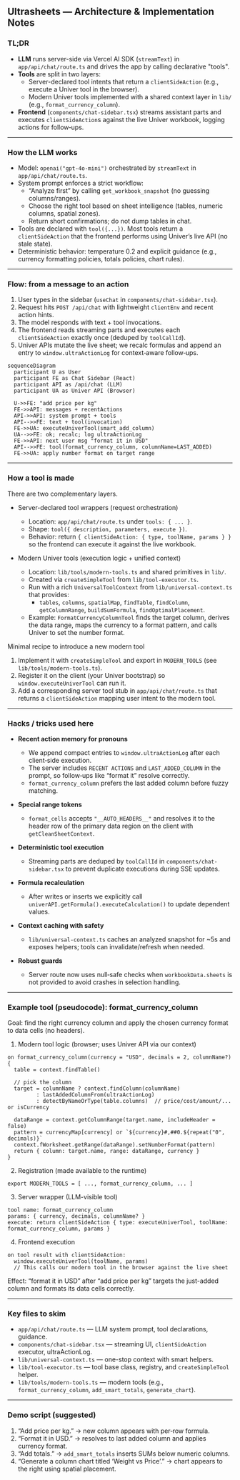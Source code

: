 ## Ultrasheets — Architecture & Implementation Notes

### TL;DR

- **LLM** runs server-side via Vercel AI SDK (`streamText`) in `app/api/chat/route.ts` and drives the app by calling declarative "tools".
- **Tools** are split in two layers:
  - Server-declared tool intents that return a `clientSideAction` (e.g., execute a Univer tool in the browser).
  - Modern Univer tools implemented with a shared context layer in `lib/` (e.g., `format_currency_column`).
- **Frontend** (`components/chat-sidebar.tsx`) streams assistant parts and executes `clientSideAction`s against the live Univer workbook, logging actions for follow‑ups.

---

### How the LLM works

- Model: `openai("gpt-4o-mini")` orchestrated by `streamText` in `app/api/chat/route.ts`.
- System prompt enforces a strict workflow:
  - “Analyze first” by calling `get_workbook_snapshot` (no guessing columns/ranges).
  - Choose the right tool based on sheet intelligence (tables, numeric columns, spatial zones).
  - Return short confirmations; do not dump tables in chat.
- Tools are declared with `tool({...})`. Most tools return a `clientSideAction` that the frontend performs using Univer’s live API (no stale state).
- Deterministic behavior: temperature 0.2 and explicit guidance (e.g., currency formatting policies, totals policies, chart rules).

---

### Flow: from a message to an action

1. User types in the sidebar (`useChat` in `components/chat-sidebar.tsx`).
2. Request hits `POST /api/chat` with lightweight `clientEnv` and recent action hints.
3. The model responds with text + tool invocations.
4. The frontend reads streaming parts and executes each `clientSideAction` exactly once (deduped by `toolCallId`).
5. Univer APIs mutate the live sheet; we recalc formulas and append an entry to `window.ultraActionLog` for context‑aware follow‑ups.

```mermaid
sequenceDiagram
  participant U as User
  participant FE as Chat Sidebar (React)
  participant API as /api/chat (LLM)
  participant UA as Univer API (Browser)

  U->>FE: "add price per kg"
  FE->>API: messages + recentActions
  API->>API: system prompt + tools
  API-->>FE: text + tool(invocation)
  FE->>UA: executeUniverTool(smart_add_column)
  UA-->>FE: ok; recalc; log ultraActionLog
  FE->>API: next user msg "format it in USD"
  API-->>FE: tool(format_currency_column, columnName=LAST_ADDED)
  FE->>UA: apply number format on target range
```

---

### How a tool is made

There are two complementary layers.

- Server-declared tool wrappers (request orchestration)

  - Location: `app/api/chat/route.ts` under `tools: { ... }`.
  - Shape: `tool({ description, parameters, execute })`.
  - Behavior: return `{ clientSideAction: { type, toolName, params } }` so the frontend can execute it against the live workbook.

- Modern Univer tools (execution logic + unified context)
  - Location: `lib/tools/modern-tools.ts` and shared primitives in `lib/`.
  - Created via `createSimpleTool` from `lib/tool-executor.ts`.
  - Run with a rich `UniversalToolContext` from `lib/universal-context.ts` that provides:
    - `tables`, `columns`, `spatialMap`, `findTable`, `findColumn`, `getColumnRange`, `buildSumFormula`, `findOptimalPlacement`.
  - Example: `FormatCurrencyColumnTool` finds the target column, derives the data range, maps the currency to a format pattern, and calls Univer to set the number format.

Minimal recipe to introduce a new modern tool

1. Implement it with `createSimpleTool` and export in `MODERN_TOOLS` (see `lib/tools/modern-tools.ts`).
2. Register it on the client (your Univer bootstrap) so `window.executeUniverTool` can run it.
3. Add a corresponding server tool stub in `app/api/chat/route.ts` that returns a `clientSideAction` mapping user intent to the modern tool.

---

### Hacks / tricks used here

- **Recent action memory for pronouns**

  - We append compact entries to `window.ultraActionLog` after each client‑side execution.
  - The server includes `RECENT ACTIONS` and `LAST_ADDED_COLUMN` in the prompt, so follow‑ups like “format it” resolve correctly.
  - `format_currency_column` prefers the last added column before fuzzy matching.

- **Special range tokens**

  - `format_cells` accepts `"__AUTO_HEADERS__"` and resolves it to the header row of the primary data region on the client with `getCleanSheetContext`.

- **Deterministic tool execution**

  - Streaming parts are deduped by `toolCallId` in `components/chat-sidebar.tsx` to prevent duplicate executions during SSE updates.

- **Formula recalculation**

  - After writes or inserts we explicitly call `univerAPI.getFormula().executeCalculation()` to update dependent values.

- **Context caching with safety**

  - `lib/universal-context.ts` caches an analyzed snapshot for ~5s and exposes helpers; tools can invalidate/refresh when needed.

- **Robust guards**
  - Server route now uses null‑safe checks when `workbookData.sheets` is not provided to avoid crashes in selection handling.

---

### Example tool (pseudocode): format_currency_column

Goal: find the right currency column and apply the chosen currency format to data cells (no headers).

1. Modern tool logic (browser; uses Univer API via our context)

```
on format_currency_column(currency = "USD", decimals = 2, columnName?) {
  table = context.findTable()

  // pick the column
  target = columnName ? context.findColumn(columnName)
         : lastAddedColumnFrom(ultraActionLog)
         : detectByNameOrType(table.columns)  // price/cost/amount/... or isCurrency

  dataRange = context.getColumnRange(target.name, includeHeader = false)
  pattern = currencyMap[currency] or `${currency}#,##0.${repeat("0", decimals)}`
  context.fWorksheet.getRange(dataRange).setNumberFormat(pattern)
  return { column: target.name, range: dataRange, currency }
}
```

2. Registration (made available to the runtime)

```
export MODERN_TOOLS = [ ..., format_currency_column, ... ]
```

3. Server wrapper (LLM-visible tool)

```
tool name: format_currency_column
params: { currency, decimals, columnName? }
execute: return clientSideAction { type: executeUniverTool, toolName: format_currency_column, params }
```

4. Frontend execution

```
on tool result with clientSideAction:
  window.executeUniverTool(toolName, params)
  // This calls our modern tool in the browser against the live sheet
```

Effect: “format it in USD” after “add price per kg” targets the just-added column and formats its data cells correctly.

---

### Key files to skim

- `app/api/chat/route.ts` — LLM system prompt, tool declarations, guidance.
- `components/chat-sidebar.tsx` — streaming UI, `clientSideAction` executor, ultraActionLog.
- `lib/universal-context.ts` — one-stop context with smart helpers.
- `lib/tool-executor.ts` — tool base class, registry, and `createSimpleTool` helper.
- `lib/tools/modern-tools.ts` — modern tools (e.g., `format_currency_column`, `add_smart_totals`, `generate_chart`).

---

### Demo script (suggested)

1. “Add price per kg.” → new column appears with per‑row formula.
2. “Format it in USD.” → resolves to last added column and applies currency format.
3. “Add totals.” → `add_smart_totals` inserts SUMs below numeric columns.
4. “Generate a column chart titled ‘Weight vs Price’.” → chart appears to the right using spatial placement.
